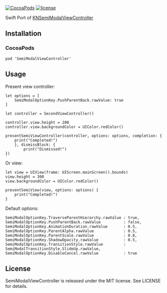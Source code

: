 
[![CocoaPods](https://img.shields.io/cocoapods/v/SemiModalViewController.svg?maxAge=2592000)](muyexi)
[![license](https://img.shields.io/github/license/mashape/apistatus.svg?maxAge=2592000)](https://github.com/muyexi/SemiModalViewController/blob/master/LICENSE)

Swift Port of [KNSemiModalViewController](https://github.com/kentnguyen/KNSemiModalViewController)

## Installation

### CocoaPods

```
pod 'SemiModalViewController'
```

## Usage

Present view controller:

```
let options = [
    SemiModalOptionKey.PushParentBack.rawValue: true
]

let controller = SecondViewController()

controller.view.height = 200
controller.view.backgroundColor = UIColor.redColor()

presentSemiViewController(controller, options: options, completion: {
    print("Completed!")
    }, dismissBlock: {
        print("Dismissed!")
})
```

Or view:

```
let view = UIView(frame: UIScreen.mainScreen().bounds)
view.height = 300
view.backgroundColor = UIColor.redColor()

presentSemiView(view, options: options) {
    print("Completed!")            
}
```

Default options:

```
SemiModalOptionKey.TraverseParentHierarchy.rawValue : true,
SemiModalOptionKey.PushParentBack.rawValue          : false,
SemiModalOptionKey.AnimationDuration.rawValue       : 0.5,
SemiModalOptionKey.ParentAlpha.rawValue             : 0.5,
SemiModalOptionKey.ParentScale.rawValue             : 0.8,
SemiModalOptionKey.ShadowOpacity.rawValue           : 0.5,
SemiModalOptionKey.TransitionStyle.rawValue         : SemiModalTransitionStyle.SlideUp.rawValue,
SemiModalOptionKey.DisableCancel.rawValue           : true
```

## License

SemiModalViewController is released under the MIT license. See LICENSE for details.

